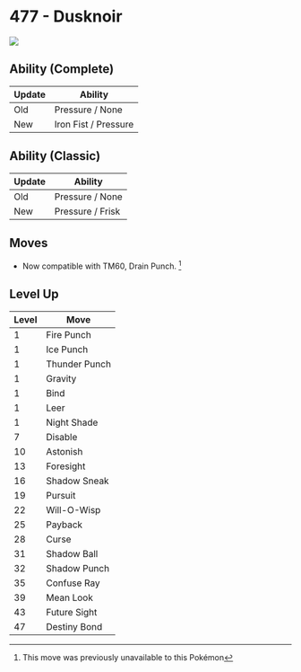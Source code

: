 # 477 - Dusknoir
![][477]

## Ability (Complete)

Update | Ability
---    | ---
Old    | Pressure / None
New    | Iron Fist / Pressure

## Ability (Classic)

Update | Ability
---    | ---
Old    | Pressure / None
New    | Pressure / Frisk

## Moves

 - Now compatible with TM60, Drain Punch. [^1]

## Level Up

Level | Move
---   | ---
  1   | Fire Punch
  1   | Ice Punch
  1   | Thunder Punch
  1   | Gravity
  1   | Bind
  1   | Leer
  1   | Night Shade
  7   | Disable
 10   | Astonish
 13   | Foresight
 16   | Shadow Sneak
 19   | Pursuit
 22   | Will-O-Wisp
 25   | Payback
 28   | Curse
 31   | Shadow Ball
 32   | Shadow Punch
 35   | Confuse Ray
 39   | Mean Look
 43   | Future Sight
 47   | Destiny Bond




[^1]: This move was previously unavailable to this Pokémon

[477]: ../img/pokemon/477.png
